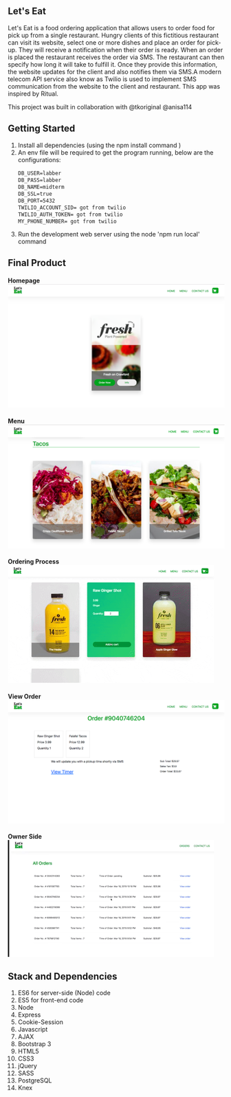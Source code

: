 ## Let's Eat
Let's Eat is a food ordering application that allows users to order food for pick up from a single restaurant. Hungry clients of this fictitious restaurant can visit its website, select one or more dishes and place an order for pick-up. They will receive a notification when their order is ready. When an order is placed the restaurant receives the order via SMS. The restaurant can then specify how long it will take to fulfill it. Once they provide this information, the website updates for the client and also notifies them via SMS.A modern telecom API service also know as Twilio is used to implement SMS communication from the website to the client and restaurant. This app was inspired by Ritual.

This project was built in collaboration with @tkoriginal @anisa114

## Getting Started
1. Install all dependencies (using the npm install command )
2. An env file will be required to get the program running, below are the configurations:  
    ```DB_HOST=localhost
    DB_USER=labber
    DB_PASS=labber
    DB_NAME=midterm
    DB_SSL=true
    DB_PORT=5432
    TWILIO_ACCOUNT_SID= got from twilio
    TWILIO_AUTH_TOKEN= got from twilio
    MY_PHONE_NUMBER= got from twilio 
3. Run the development web server using the node 'npm run local' command

## Final Product 

#### Homepage !["Homepage"](https://github.com/ShahjamalMalik/Lets-Eat/blob/master/public/images/Homepage.png)

#### Menu !["Menu Page"](https://github.com/ShahjamalMalik/Lets-Eat/blob/master/public/images/Menu%20Page%20Part%202.png)


#### Ordering Process !["Ordering"](https://github.com/ShahjamalMalik/Lets-Eat/blob/master/public/images/Ordering.gif)


#### View Order !["View Order"](https://github.com/ShahjamalMalik/Lets-Eat/blob/master/public/images/View%20the%20order.png)


#### Owner Side !["Owner Side"](https://github.com/ShahjamalMalik/Lets-Eat/blob/master/public/images/Owner-Side.gif)

## Stack and Dependencies
1. ES6 for server-side (Node) code
2. ES5 for front-end code
3. Node
4. Express
5. Cookie-Session
6. Javascript
7. AJAX 
8. Bootstrap 3
9. HTML5
10. CSS3
11. jQuery
12. SASS 
13. PostgreSQL
14. Knex
